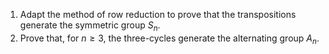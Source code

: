 1. Adapt the method of row reduction to prove that the transpositions generate the symmetric group $S_n$.
2. Prove that, for $n\ge 3$, the three-cycles generate the alternating group $A_n$.
